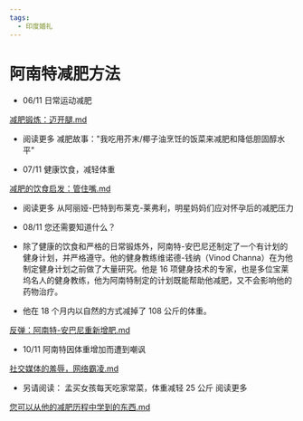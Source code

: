 ```yaml
---
tags:
  - 印度婚礼
---
```

# 阿南特减肥方法

- 06/11 日常运动减肥

[减肥锻炼：迈开腿.md](./减肥锻炼：迈开腿.md)

- 阅读更多 减肥故事："我吃用芥末/椰子油烹饪的饭菜来减肥和降低胆固醇水平"

- 07/11 健康饮食，减轻体重

[减肥的饮食启发：管住嘴.md](./减肥的饮食启发：管住嘴.md)

- 阅读更多 从阿丽娅-巴特到布莱克-莱弗利，明星妈妈们应对怀孕后的减肥压力

- 08/11 您还需要知道什么？

- 除了健康的饮食和严格的日常锻炼外，阿南特-安巴尼还制定了一个有计划的健身计划，并严格遵守。他的健身教练维诺德-钱纳（Vinod Channa）在为他制定健身计划之前做了大量研究。他是 16 项健身技术的专家，也是多位宝莱坞名人的健身教练，他为阿南特制定的计划既能帮助他减肥，又不会影响他的药物治疗。

- 他在 18 个月内以自然的方式减掉了 108 公斤的体重。

[反弹：阿南特-安巴尼重新增肥.md](./反弹：阿南特-安巴尼重新增肥.md)

- 10/11 阿南特因体重增加而遭到嘲讽

[社交媒体的羞辱，网络霸凌.md](./社交媒体的羞辱，网络霸凌.md)

- 另请阅读： 孟买女孩每天吃家常菜，体重减轻 25 公斤 阅读更多

[您可以从他的减肥历程中学到的东西.md](./您可以从他的减肥历程中学到的东西.md)